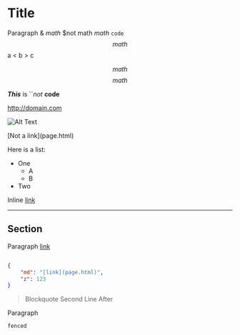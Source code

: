 Title
=====
Paragraph & $math$ $not math $math$ ``code``
$$ math $$
a < b > c

$$ math $$
$$math$$

***This*** is ``*not* **code**

<http://domain.com>

![Alt Text](image.png)

\[Not a link](page.html)

Here is a list:
* One
  * A
  * B
* Two

Inline <a href="page.html">link</a>

---

## Section
Paragraph [link](page.html)

```json

{
    "md": "[link](page.html)",
    "z": 123
}

```
> Blockquote
> Second Line
After

Paragraph
```
fenced
```

